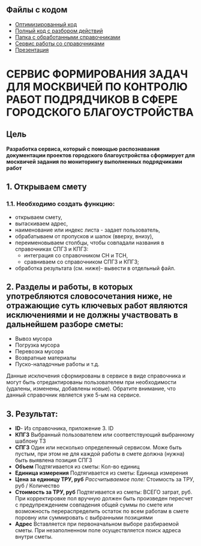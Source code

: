 ## Файлы с кодом
- [Оптимизированный код](https://github.com/Liliyanr/OtherProjects/blob/main/LDT_Hack/liderIT_Statura_11.ipynb)
- [Полный код с разбором действий](https://github.com/Liliyanr/OtherProjects/blob/main/LDT_Hack/liderIT_Statura_9.ipynb)
- [Папка с обработанными справочниками](https://github.com/Liliyanr/OtherProjects/tree/main/LDT_Hack/References)
- [Сервис работы со справочниками](https://github.com/Liliyanr/OtherProjects/tree/main/LDT_Hack/Reference_files)
- [Презентация](https://github.com/Liliyanr/OtherProjects/blob/main/LDT_Hack/Statura_Презентация_pdf.pdf)

# СЕРВИС ФОРМИРОВАНИЯ ЗАДАЧ ДЛЯ МОСКВИЧЕЙ ПО КОНТРОЛЮ РАБОТ ПОДРЯДЧИКОВ В СФЕРЕ ГОРОДСКОГО БЛАГОУСТРОЙСТВА
## Цель
**Разработка сервиса, который с помощью распознавания документации проектов городского благоустройства сформирует для москвичей задания по мониторингу выполненных подрядчиками работ**
## 1. Открываем смету
### 1.1. Необходимо создать функцию:
- открываем смету,
- вытаскиваем адрес,
- наименование или индекс листа - задает пользователь,
- обрабатываем от пропусков и шапок (вверху, внизу),
- переименовываем столбцы, чтобы совпадали названия в справочниках СПГЗ и КПГЗ:
    - интеграция со справочником СН и ТСН,
    - сравниваем со справочником СПГЗ и КПГЗ;
- обработка результата (см. ниже)- вывести в отдельный файл. 
## 2. Разделы и работы, в которых употребляются словосочетания ниже, не отражающие суть ключевых работ являются исключениями и не должны участвовать в дальнейшем разборе сметы: 
- Вывоз мусора 
- Погрузка мусора 
- Перевозка мусора 
- Возвратные материалы 
- Пуско-наладочные работы и т.д. 

Данные исключения сформированы в сервисе в виде справочника и могут быть отредактированы пользователем при необходимости (удалены, изменены, добавлены новые). Обратите внимание, что данный справочник является уже 5-ым на сервисе.
## 3. Результат:
- **ID**-  Из справочника, приложение 3. ID
- **КПГЗ** Выбранный пользователем или соответствующий выбранному шаблону ТЗ
- **СПГЗ** Один или несколько определенный сервисом. Може быть пустым, при этом не для каждой работы в смете должна (нужна) быть выявлена позиция СПГЗ
- **Объем** Подтягивается из сметы: Кол-во единиц
- **Единица измерения** Подтягивается из сметы: Единица измерения
- **Цена за единицу ТРУ, руб** *Рассчитываемое поле:* Стоимость за ТРУ, руб / Количество
- **Стоимость за ТРУ, руб** Подтягивается из сметы: ВСЕГО затрат, руб. При корректировке пол вручную должен быть произведен пересчет с предупреждением совпадения общей суммы по смете или возможность перераспределить остаток по всем работам в смете поровну или суммировать с выбранными позициями
- **Адрес** Вставляется при первоначальном выборе разбираемой сметы. При незаполненном поле осуществляется поиск адреса внутри сметы.
